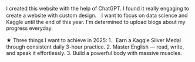 I created this website with the help of ChatGPT. I found it really engaging to create a website with custom design.　I want to focus on data science and Kaggle until the end of this year. I'm determined to upload blogs about my progress everyday.

★ Three things I want to achieve in 2025:
1．Earn a Kaggle Silver Medal through consistent daily 3-hour practice.
2. Master English — read, write, and speak it effortlessly.
3. Build a powerful body with massive muscles.
